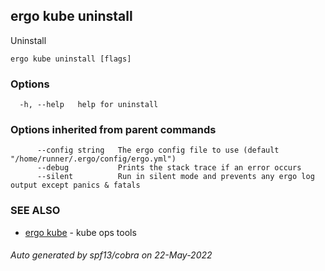 ## ergo kube uninstall

Uninstall

```
ergo kube uninstall [flags]
```

### Options

```
  -h, --help   help for uninstall
```

### Options inherited from parent commands

```
      --config string   The ergo config file to use (default "/home/runner/.ergo/config/ergo.yml")
      --debug           Prints the stack trace if an error occurs
      --silent          Run in silent mode and prevents any ergo log output except panics & fatals
```

### SEE ALSO

* [ergo kube](ergo_kube.md)	 - kube ops tools

###### Auto generated by spf13/cobra on 22-May-2022
